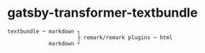 # gatsby-transformer-textbundle

```
textbundle ─ markdown ┐
                      ├ remark/remark plugins ─ html
             markdown ┘
```
